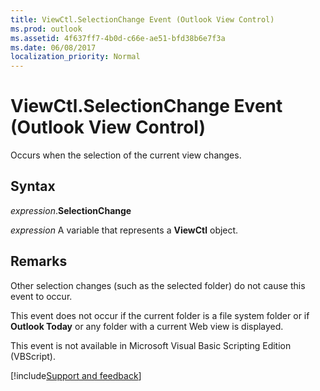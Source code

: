 ```yaml
---
title: ViewCtl.SelectionChange Event (Outlook View Control)
ms.prod: outlook
ms.assetid: 4f637ff7-4b0d-c66e-ae51-bfd38b6e7f3a
ms.date: 06/08/2017
localization_priority: Normal
---
```



# ViewCtl.SelectionChange Event (Outlook View Control)

Occurs when the selection of the current view changes. 


## Syntax

_expression_.**SelectionChange**

_expression_ A variable that represents a **ViewCtl** object.


## Remarks

Other selection changes (such as the selected folder) do not cause this event to occur. 

This event does not occur if the current folder is a file system folder or if  **Outlook Today** or any folder with a current Web view is displayed.

This event is not available in Microsoft Visual Basic Scripting Edition (VBScript).

[!include[Support and feedback](~/includes/feedback-boilerplate.md)]